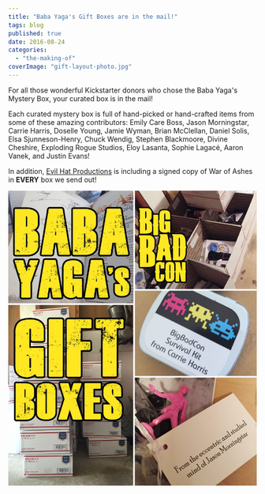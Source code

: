 ```yaml
---
title: "Baba Yaga's Gift Boxes are in the mail!"
tags: blog
published: true
date: 2016-08-24
categories: 
  - "the-making-of"
coverImage: "gift-layout-photo.jpg"
---
```


For all those wonderful Kickstarter donors who chose the Baba Yaga's Mystery Box, your curated box is in the mail!

Each curated mystery box is full of hand-picked or hand-crafted items from some of these amazing contributors: Emily Care Boss, Jason Morningstar, Carrie Harris, Doselle Young, Jamie Wyman, Brian McClellan, Daniel Solis, Elsa Sjunneson-Henry, Chuck Wendig, Stephen Blackmoore, Divine Cheshire, Exploding Rogue Studios, Eloy Lasanta, Sophie Lagacé, Aaron Vanek, and Justin Evans!

In addition, [Evil Hat Productions](http://www.evilhat.com/home/) is including a signed copy of War of Ashes in **EVERY** box we send out!

![gift-layout-photo](/images/gift-layout-photo-864x1024.jpg)

